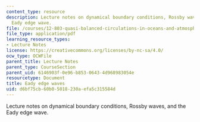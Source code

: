 ```yaml
---
content_type: resource
description: Lecture notes on dynamical boundary conditions, Rossby waves, and the
  Eady edge wave.
file: /courses/12-803-quasi-balanced-circulations-in-oceans-and-atmospheres-fall-2009/d6bf75cb60b05018230aefa5c315584d_MIT12_803F09_lec12.pdf
file_type: application/pdf
learning_resource_types:
- Lecture Notes
license: https://creativecommons.org/licenses/by-nc-sa/4.0/
ocw_type: OCWFile
parent_title: Lecture Notes
parent_type: CourseSection
parent_uid: 6146903f-0e96-b853-0643-4d968983054e
resourcetype: Document
title: Eady edge waves
uid: d6bf75cb-60b0-5018-230a-efa5c315584d
---
```

Lecture notes on dynamical boundary conditions, Rossby waves, and the Eady edge wave.